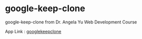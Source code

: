 # google-keep-clone
google-keep-clone from Dr. Angela Yu Web Development Course

App Link : [googlekeepclone](https://googlekeepclone-h7o3.onrender.com)
